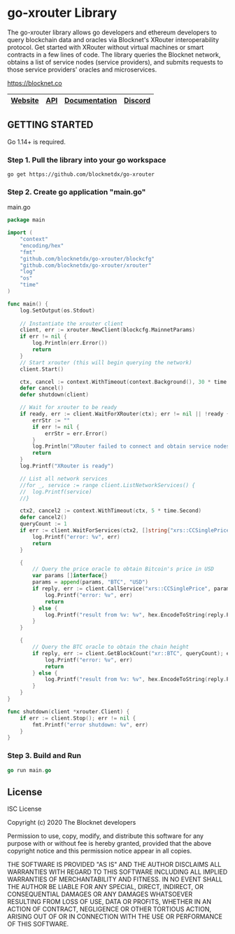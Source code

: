 go-xrouter Library
=====================================

The go-xrouter library allows go developers and ethereum developers to query blockchain data and oracles via Blocknet's XRouter interoperability protocol. Get started with XRouter without virtual machines or smart contracts in a few lines of code. The library queries the Blocknet network, obtains a list of service nodes (service providers), and submits requests to those service providers' oracles and microservices.

https://blocknet.co

[Website](https://blocknet.co) | [API](https://api.blocknet.co) | [Documentation](https://docs.blocknet.co) | [Discord](https://discord.gg/2e6s7H8)
-------------|-------------|-------------|-------------

GETTING STARTED
---------------

Go 1.14+ is required.

### Step 1. Pull the library into your go workspace

```
go get https://github.com/blocknetdx/go-xrouter
```

### Step 2. Create go application "main.go"

main.go

```go
package main

import (
	"context"
	"encoding/hex"
	"fmt"
	"github.com/blocknetdx/go-xrouter/blockcfg"
	"github.com/blocknetdx/go-xrouter/xrouter"
	"log"
	"os"
	"time"
)

func main() {
	log.SetOutput(os.Stdout)
    
    // Instantiate the xrouter client
    client, err := xrouter.NewClient(blockcfg.MainnetParams)
    if err != nil {
        log.Println(err.Error())
        return
    }
    // Start xrouter (this will begin querying the network)
    client.Start()

    ctx, cancel := context.WithTimeout(context.Background(), 30 * time.Second)
    defer cancel()
    defer shutdown(client)

    // Wait for xrouter to be ready
    if ready, err := client.WaitForXRouter(ctx); err != nil || !ready {
        errStr := ""
        if err != nil {
            errStr = err.Error()
        }
        log.Println("XRouter failed to connect and obtain service nodes", errStr)
        return
    }
    log.Printf("XRouter is ready")

    // List all network services
    //for _, service := range client.ListNetworkServices() {
    //	log.Printf(service)
    //}

    ctx2, cancel2 := context.WithTimeout(ctx, 5 * time.Second)
    defer cancel2()
    queryCount := 1
    if err := client.WaitForServices(ctx2, []string{"xrs::CCSinglePrice","xr::BTC"}, queryCount); err != nil {
        log.Printf("error: %v", err)
        return
    }

    {
        // Query the price oracle to obtain Bitcoin's price in USD
        var params []interface{}
        params = append(params, "BTC", "USD")
        if reply, err := client.CallService("xrs::CCSinglePrice", params, queryCount); err != nil {
            log.Printf("error: %v", err)
            return
        } else {
            log.Printf("result from %v: %v", hex.EncodeToString(reply.Pubkey), string(reply.Reply))
        }
    }

    {
        // Query the BTC oracle to obtain the chain height
        if reply, err := client.GetBlockCount("xr::BTC", queryCount); err != nil {
            log.Printf("error: %v", err)
            return
        } else {
            log.Printf("result from %v: %v", hex.EncodeToString(reply.Pubkey), string(reply.Reply))
        }
    }
}

func shutdown(client *xrouter.Client) {
	if err := client.Stop(); err != nil {
		fmt.Printf("error shutdown: %v", err)
	}
}
```

### Step 3. Build and Run

```go
go run main.go
```

License
-------

ISC License

Copyright (c) 2020 The Blocknet developers

Permission to use, copy, modify, and distribute this software for any
purpose with or without fee is hereby granted, provided that the above
copyright notice and this permission notice appear in all copies.

THE SOFTWARE IS PROVIDED "AS IS" AND THE AUTHOR DISCLAIMS ALL WARRANTIES
WITH REGARD TO THIS SOFTWARE INCLUDING ALL IMPLIED WARRANTIES OF
MERCHANTABILITY AND FITNESS. IN NO EVENT SHALL THE AUTHOR BE LIABLE FOR
ANY SPECIAL, DIRECT, INDIRECT, OR CONSEQUENTIAL DAMAGES OR ANY DAMAGES
WHATSOEVER RESULTING FROM LOSS OF USE, DATA OR PROFITS, WHETHER IN AN
ACTION OF CONTRACT, NEGLIGENCE OR OTHER TORTIOUS ACTION, ARISING OUT OF
OR IN CONNECTION WITH THE USE OR PERFORMANCE OF THIS SOFTWARE.